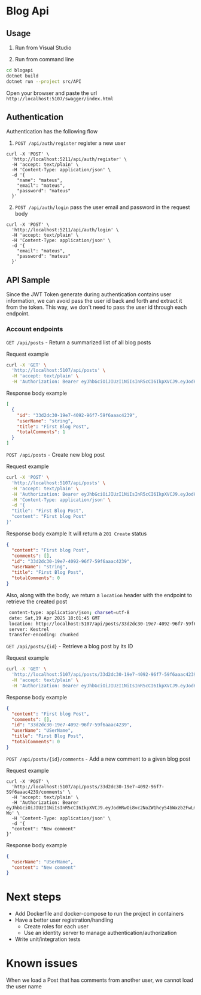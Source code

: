 # Blog Api

## Usage
1) Run from Visual Studio

2) Run from command line
```bash
cd blogapi
dotnet build
dotnet run --project src/API
```

Open your browser and paste the url `http://localhost:5107/swagger/index.html`

## Authentication
Authentication has the following flow
1) `POST /api/auth/register` register a new user
```
curl -X 'POST' \
  'http://localhost:5211/api/auth/register' \
  -H 'accept: text/plain' \
  -H 'Content-Type: application/json' \
  -d '{
    "name": "mateus",
    "email": "mateus",
    "password": "mateus"
  }'
```

2) `POST /api/auth/login` pass the user email and password in the request body

```
curl -X 'POST' \
  'http://localhost:5211/api/auth/login' \
  -H 'accept: text/plain' \
  -H 'Content-Type: application/json' \
  -d '{
    "email": "mateus",
    "password": "mateus"
  }'
```

## API Sample 
Since the JWT Token generate during authentication contains user information, we can avoid pass the user id back and forth and extract it from the token.
This way, we don't need to pass the user id through each endpoint.

### Account endpoints
`GET /api/posts` - Return a summarized list of all blog posts

Request example
```bash
curl -X 'GET' \
  'http://localhost:5107/api/posts' \
  -H 'accept: text/plain' \
  -H 'Authorization: Bearer eyJhbGciOiJIUzI1NiIsInR5cCI6IkpXVCJ9.eyJodHRwOi8vc2NoZW1hcy54bWxzb2FwLm9yZy93cy8yMDA1LzA1L2lkZW50aXR5L2NsYWltcy9uYW1laWRlbnRpZmllciI6ImI2ZmY2OTJhLWU3ZGYtNDNkYi04OGY3LWMyYmE3ZTI5MzEzNiIsImh0dHA6Ly9zY2hlbWFzLnhtbHNvYXAub3JnL3dzLzIwMDUvMDUvaWRlbnRpdHkvY2xhaW1zL25hbWUiOiJzdHJpbmciLCJleHAiOjE3NDUwODkyNzEsImlzcyI6IkdlbmVyaWNCbG9nIiwiYXVkIjoiQmxvZ1VzZXJzIn0.2esSR5CTU37QdIQ8rfMsn055j4rAaLjmp3wN5mq8-Wo'
```

Response body example
```json
[
  {
    "id": "33d2dc30-19e7-4092-96f7-59f6aaac4239",
    "userName": "string",
    "title": "First Blog Post",
    "totalComments": 1
  }
]
```

`POST /api/posts` - Create new blog post

Request example
```bash
curl -X 'POST' \
  'http://localhost:5107/api/posts' \
  -H 'accept: text/plain' \
  -H 'Authorization: Bearer eyJhbGciOiJIUzI1NiIsInR5cCI6IkpXVCJ9.eyJodHRwOi8vc2NoZW1hcy54bWxzb2FwLm9yZy93cy8yMDA1LzA1L2lkZW50aXR5L2NsYWltcy9uYW1laWRlbnRpZmllciI6ImI2ZmY2OTJhLWU3ZGYtNDNkYi04OGY3LWMyYmE3ZTI5MzEzNiIsImh0dHA6Ly9zY2hlbWFzLnhtbHNvYXAub3JnL3dzLzIwMDUvMDUvaWRlbnRpdHkvY2xhaW1zL25hbWUiOiJzdHJpbmciLCJleHAiOjE3NDUwODkyNzEsImlzcyI6IkdlbmVyaWNCbG9nIiwiYXVkIjoiQmxvZ1VzZXJzIn0.2esSR5CTU37QdIQ8rfMsn055j4rAaLjmp3wN5mq8-Wo' \
  -H 'Content-Type: application/json' \
  -d '{
  "title": "First Blog Post",
  "content": "First blog Post"
}'
```

Response body example
It will return a `201 Create` status
```json
{
  "content": "First blog Post",
  "comments": [],
  "id": "33d2dc30-19e7-4092-96f7-59f6aaac4239",
  "userName": "string",
  "title": "First Blog Post",
  "totalComments": 0
}
```
Also, along with the body, we return a `location` header with the endpoint to retrieve the created post
```bash
 content-type: application/json; charset=utf-8 
 date: Sat,19 Apr 2025 18:01:45 GMT 
 location: http://localhost:5107/api/posts/33d2dc30-19e7-4092-96f7-59f6aaac4239 
 server: Kestrel 
 transfer-encoding: chunked 
```


`GET /api/posts/{id}` - Retrieve a blog post by its ID

Request example
```bash
curl -X 'GET' \
  'http://localhost:5107/api/posts/33d2dc30-19e7-4092-96f7-59f6aaac4239' \
  -H 'accept: text/plain' \
  -H 'Authorization: Bearer eyJhbGciOiJIUzI1NiIsInR5cCI6IkpXVCJ9.eyJodHRwOi8vc2NoZW1hcy54bWxzb2FwLm9yZy93cy8yMDA1LzA1L2lkZW50aXR5L2NsYWltcy9uYW1laWRlbnRpZmllciI6ImI2ZmY2OTJhLWU3ZGYtNDNkYi04OGY3LWMyYmE3ZTI5MzEzNiIsImh0dHA6Ly9zY2hlbWFzLnhtbHNvYXAub3JnL3dzLzIwMDUvMDUvaWRlbnRpdHkvY2xhaW1zL25hbWUiOiJzdHJpbmciLCJleHAiOjE3NDUwODkyNzEsImlzcyI6IkdlbmVyaWNCbG9nIiwiYXVkIjoiQmxvZ1VzZXJzIn0.2esSR5CTU37QdIQ8rfMsn055j4rAaLjmp3wN5mq8-Wo'
```

Response body example
```json
{
  "content": "First blog Post",
  "comments": [],
  "id": "33d2dc30-19e7-4092-96f7-59f6aaac4239",
  "userName": "USerName",
  "title": "First Blog Post",
  "totalComments": 0
}
```

`POST /api/posts/{id}/comments` - Add a new comment to a given blog post

Request example
```
curl -X 'POST' \
  'http://localhost:5107/api/posts/33d2dc30-19e7-4092-96f7-59f6aaac4239/comments' \
  -H 'accept: text/plain' \
  -H 'Authorization: Bearer eyJhbGciOiJIUzI1NiIsInR5cCI6IkpXVCJ9.eyJodHRwOi8vc2NoZW1hcy54bWxzb2FwLm9yZy93cy8yMDA1LzA1L2lkZW50aXR5L2NsYWltcy9uYW1laWRlbnRpZmllciI6ImI2ZmY2OTJhLWU3ZGYtNDNkYi04OGY3LWMyYmE3ZTI5MzEzNiIsImh0dHA6Ly9zY2hlbWFzLnhtbHNvYXAub3JnL3dzLzIwMDUvMDUvaWRlbnRpdHkvY2xhaW1zL25hbWUiOiJzdHJpbmciLCJleHAiOjE3NDUwODkyNzEsImlzcyI6IkdlbmVyaWNCbG9nIiwiYXVkIjoiQmxvZ1VzZXJzIn0.2esSR5CTU37QdIQ8rfMsn055j4rAaLjmp3wN5mq8-Wo' \
  -H 'Content-Type: application/json' \
  -d '{
  "content": "New comment"
}'
```

Response body example
```json
{
  "userName": "USerName",
  "content": "New comment"
}
```

# Next steps
- Add Dockerfile and docker-compose to run the project in containers
- Have a better user registration/handling
   - Create roles for each user
   - Use an identity server to manage authentication/authorization
- Write unit/integration tests

# Known issues
When we load a Post that has comments from another user, we cannot load the user name